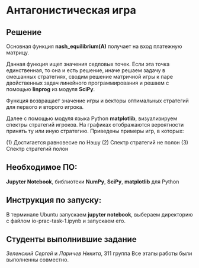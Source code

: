 # Антагонистическая игра

## Решение

Основная функция **nash_equilibrium(A)** получает на вход платежную матрицу. 

Данная функция ищет значения седловых точек. Если эта точка единственная, то она и есть решение, иначе решаем задачу в смешанных стратегиях, сводим решение матричной игры к паре двойственных задач линейного программирования и решаем с помощью **linprog** из модуля **SciPy**.

Функция возвращает значение игры и векторы оптимальных стратегий для первого и второго игрока.

Далее с помощью модуля языка Python **matplotlib**, визуализируем спектры стратегий игроков. На графиках отображаются вероятности принять ту или иную стратегию. Приведены примеры игр, в которых:

 (1) Достигается равновесие по Нэшу
 (2) Спектр стратегий не полон
 (3) Спектр стратегий полон

## Необходимое ПО:
**Jupyter Notebook**, библиотеки **NumPy**, **SciPy**, **matplotlib** для Python

## Инструкция по запуску:
В терминале Ubuntu запускаем **jupyter notebook**, выбераем директорию с файлом io-prac-task-1.ipynb и запускаем его.

## Студенты выполнившие задание
*Зеленский Сергей* и *Ларичев Никита*, 311 группа
Все этапы работы были выполненны совместно.
